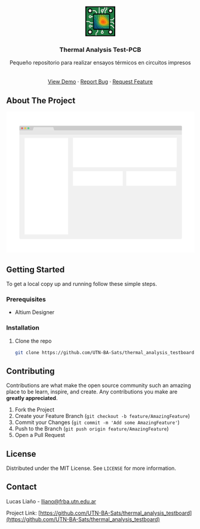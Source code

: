 <!-- PROJECT LOGO -->
<br />
<p align="center">
  <a href="https://github.com/UTN-BA-Sats/thermal_analysis_testboard">
    <img src="images/logo.png" alt="Logo" width="80" height="80">
  </a>

  <h3 align="center">Thermal Analysis Test-PCB</h3>

  <p align="center">
    Pequeño repositorio para realizar ensayos térmicos en circuitos impresos
    <br />
    <br />
    <br />
    <a href="https://github.com/UTN-BA-Sats/thermal_analysis_testboard">View Demo</a>
    ·
    <a href="https://github.com/UTN-BA-Sats/thermal_analysis_testboard/issues">Report Bug</a>
    ·
    <a href="https://github.com/UTN-BA-Sats/thermal_analysis_testboard/issues">Request Feature</a>
  </p>
</p>



<!-- ABOUT THE PROJECT -->
## About The Project

[![Product Name Screen Shot][product-screenshot]](https://example.com)


<!-- GETTING STARTED -->
## Getting Started

To get a local copy up and running follow these simple steps.

### Prerequisites

- Altium Designer

### Installation

1. Clone the repo
   ```sh
   git clone https://github.com/UTN-BA-Sats/thermal_analysis_testboard.git
   ```


<!-- CONTRIBUTING -->
## Contributing

Contributions are what make the open source community such an amazing place to be learn, inspire, and create. Any contributions you make are **greatly appreciated**.

1. Fork the Project
2. Create your Feature Branch (`git checkout -b feature/AmazingFeature`)
3. Commit your Changes (`git commit -m 'Add some AmazingFeature'`)
4. Push to the Branch (`git push origin feature/AmazingFeature`)
5. Open a Pull Request



<!-- LICENSE -->
## License

Distributed under the MIT License. See `LICENSE` for more information.



<!-- CONTACT -->
## Contact

Lucas Liaño - lliano@frba.utn.edu.ar

Project Link: [https://github.com/UTN-BA-Sats/thermal_analysis_testboard](https://github.com/UTN-BA-Sats/thermal_analysis_testboard)



<!-- MARKDOWN LINKS & IMAGES -->
<!-- https://www.markdownguide.org/basic-syntax/#reference-style-links -->
[product-screenshot]: images/screenshot.png
